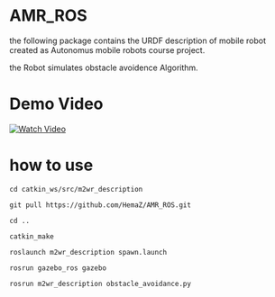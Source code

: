 # AMR_ROS
the following package contains the URDF description of mobile robot created as Autonomus mobile robots course project.

the Robot simulates obstacle avoidence Algorithm.

# Demo Video
[![Watch Video](https://i.imgur.com/zctsYZF.png)](https://www.youtube.com/watch?v=ThAjbMSuvAo)

# how to use 
`cd catkin_ws/src/m2wr_description`

`git pull https://github.com/HemaZ/AMR_ROS.git`

`cd ..`

`catkin_make`

`roslaunch m2wr_description spawn.launch`

`rosrun gazebo_ros gazebo`

`rosrun m2wr_description obstacle_avoidance.py`


